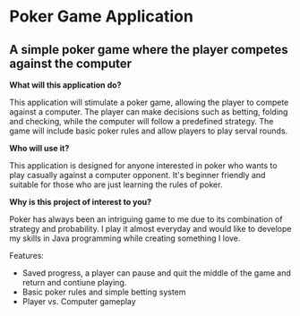 # Poker Game Application
## A simple poker game where the player competes against the computer

**What will this application do?**

This application will stimulate a poker game, allowing the player to compete against a computer. The player can make decisions such as betting, folding and checking, while the computer will follow a predefined strategy. The game will include basic poker rules and allow players to play serval rounds.

**Who will use it?**

This application is designed for anyone interested in poker who wants to play casually against a computer opponent. It's beginner friendly and suitable for those who are just learning the rules of poker.

**Why is this project of interest to you?**

Poker has always been an intriguing game to me due to its combination of strategy and probability. I play it almost everyday and would like to develope my skills in Java programming while creating something I love.


Features:
- Saved progress, a player can pause and quit the middle of the game and return and contiune playing.
- Basic poker rules and simple betting system
- Player vs. Computer gameplay
